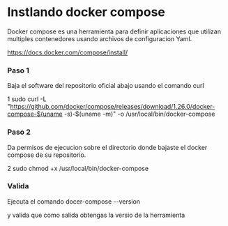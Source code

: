 # Instlando docker compose
Docker compose es una herramienta para definir aplicaciones que utilizan multiples contenedores usando archivos de configuracion Yaml.

https://docs.docker.com/compose/install/

### Paso 1
Baja el software del repositorio oficial abajo usando el comando curl

1
sudo curl -L "https://github.com/docker/compose/releases/download/1.26.0/docker-compose-$(uname -s)-$(uname -m)" -o /usr/local/bin/docker-compose

### Paso 2

Da permisos de ejecucion sobre el directorio donde bajaste el docker compose de su repositorio.

2
sudo chmod +x /usr/local/bin/docker-compose

### Valida

Ejecuta el comando docer-compose --version

y valida que como salida obtengas la versio de la herramienta